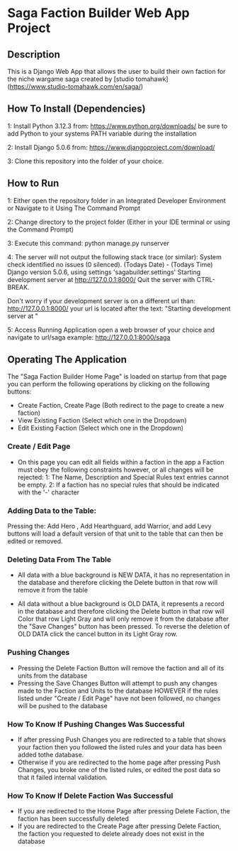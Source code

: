 # Saga Faction Builder Web App Project

## Description
This is a Django Web App that allows the user to build their own faction for the niche wargame saga
created by [studio tomahawk] (https://www.studio-tomahawk.com/en/saga/)

## How To Install (Dependencies)
1: Install Python 3.12.3 from: https://www.python.org/downloads/
   be sure to add Python to your systems PATH variable during the installation

2: Install Django 5.0.6  from: https://www.djangoproject.com/download/

3: Clone this repository into the folder of your choice.

## How to Run
1: Either open the repository folder in an Integrated Developer Environment or Navigate to it Using The Command Prompt

2: Change directory to the project folder (Either in your IDE terminal or using the Command Prompt)

3: Execute this command: python manage.py runserver 

4: The server will not output the following stack trace (or similar):
  System check identified no issues (0 silenced).
  (Todays Date) - (Todays Time)
  Django version 5.0.6, using settings 'sagabuilder.settings'
  Starting development server at http://127.0.0.1:8000/
  Quit the server with CTRL-BREAK.

Don't worry if your development server is on a different url than: http://127.0.0.1:8000/
your url is located after the text: "Starting development server at "

5: Access Running Application
open a web browser of your choice and navigate to url/saga
example: http://127.0.0.1:8000/saga

## Operating The Application
The "Saga Faction Builder Home Page" is loaded on startup from that page you can perform the following operations by clicking on the following buttons:
- Create Faction, Create Page (Both redirect to the page to create a new faction)
- View Existing Faction (Select which one in the Dropdown)
- Edit Existing Faction (Select which one in the Dropdown)

### Create / Edit Page
- On this page you can edit all fields within a faction in the app a Faction must obey the following constraints however, or all changes will be rejected:
1: The Name, Description and Special Rules text entries cannot be empty.
2: If a faction has no special rules that should be indicated with the '-' character

### Adding Data to the Table:
Pressing the: Add Hero , Add Hearthguard, add Warrior, and add Levy buttons
will load a default version of that unit to the table that can then be edited or removed.

### Deleting Data From The Table
- All data with a blue background is NEW DATA, it has no representation in the database and therefore
clicking the Delete button in that row will remove it from the table

- All data without a blue background is OLD DATA, it represents a record in the database and therefore
clicking the Delete button in that row will Color that row Light Gray and will only remove it from the database after the
"Save Changes" button has been pressed. To reverse the deletion of OLD DATA click the cancel button in its Light Gray row. 

### Pushing Changes
- Pressing the Delete Faction Button will remove the faction and all of its units from the database
- Pressing the Save Changes Button will attempt to push any changes made to the Faction and Units to the database
HOWEVER if the rules listed under "Create / Edit Page" have not been followed, no changes will be pushed to the database

### How To Know If Pushing Changes Was Successful
- If after pressing Push Changes you are redirected to a table that shows your faction
then you followed the listed rules and your data has been added tothe database.
- Otherwise if you are redirected to the home page after pressing Push Changes, you broke
one of the listed rules, or edited the post data so that it failed internal validation.

### How To Know If Delete Faction Was Successful
- If you are redirected to the Home Page after pressing Delete Faction, the faction has been successfully deleted
- If you are redirected to the Create Page after pressing Delete Faction, the faction you requested to delete already does not exist in the database 

